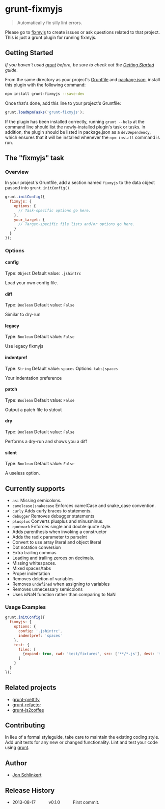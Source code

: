 # grunt-fixmyjs

> Automatically fix silly lint errors.

Please go to [fixmyjs](https://github.com/jshint/fixmyjs) to create issues or ask questions related to that project. This is just a grunt plugin for running fixmyjs.

## Getting Started
_If you haven't used [grunt][] before, be sure to check out the [Getting Started][] guide._

From the same directory as your project's [Gruntfile][Getting Started] and [package.json][], install this plugin with the following command:

```bash
npm install grunt-fixmyjs --save-dev
```

Once that's done, add this line to your project's Gruntfile:

```js
grunt.loadNpmTasks('grunt-fixmyjs');
```

If the plugin has been installed correctly, running `grunt --help` at the command line should list the newly-installed plugin's task or tasks. In addition, the plugin should be listed in package.json as a `devDependency`, which ensures that it will be installed whenever the `npm install` command is run.

[grunt]: http://gruntjs.com/
[Getting Started]: https://github.com/gruntjs/grunt/blob/devel/docs/getting_started.md
[package.json]: https://npmjs.org/doc/json.html

## The "fixmyjs" task

### Overview
In your project's Gruntfile, add a section named `fixmyjs` to the data object passed into `grunt.initConfig()`.

```js
grunt.initConfig({
  fixmyjs: {
    options: {
      // Task-specific options go here.
    },
    your_target: {
      // Target-specific file lists and/or options go here.
    }
  }
});
```

### Options

#### config
Type: `Object`
Default value: `.jshintrc`

Load your own config file.

#### diff
Type: `Boolean`
Default value: `False`

Similar to dry-run

#### legacy
Type: `Boolean`
Default value: `False`

Use legacy fixmyjs

#### indentpref
Type: `String`
Default value: `spaces`
Options: `tabs|spaces`

Your indentation preference

#### patch
Type: `Boolean`
Default value: `False`

Output a patch file to stdout

#### dry
Type: `Boolean`
Default value: `False`

Performs a dry-run and shows you a diff

#### silent
Type: `Boolean`
Default value: `False`

A useless option.

## Currently supports

* `asi` Missing semicolons.
* `camelcase|snakecase` Enforces camelCase and snake_case convention.
* `curly` Adds curly braces to statements.
* `debugger` Removes debugger statements
* `plusplus` Converts plusplus and minusminus.
* `quotmark` Enforces single and double quote style.
* Adds parenthesis when invoking a constructor
* Adds the radix parameter to parseInt
* Convert to use array literal and object literal
* Dot notation conversion
* Extra trailing commas
* Leading and trailing zeroes on decimals.
* Missing whitespaces.
* Mixed spaces/tabs
* Proper indentation
* Removes deletion of variables
* Removes `undefined` when assigning to variables
* Removes unnecessary semicolons
* Uses isNaN function rather than comparing to NaN

### Usage Examples

```js
grunt.initConfig({
  fixmyjs: {
    options: {
      config: '.jshintrc',
      indentpref: 'spaces'
    },
    test: {
      files: [
        {expand: true, cwd: 'test/fixtures', src: ['**/*.js'], dest: 'test/actual/', ext: '.js'}
      ]
    }
  }
});
```

## Related projects

* [grunt-prettify](https://github.com/jonschlinkert/grunt-prettify)
* [grunt-refactor](https://github.com/jonschlinkert/grunt-refactor)
* [grunt-js2coffee](https://github.com/jonschlinkert/grunt-js2coffee)


## Contributing
In lieu of a formal styleguide, take care to maintain the existing coding style. Add unit tests for any new or changed functionality. Lint and test your code using [grunt][].


## Author

* [Jon Schlinkert](https://github.com/jonschlinkert)


## Release History

 * 2013-08-17   v0.1.0   First commit.
